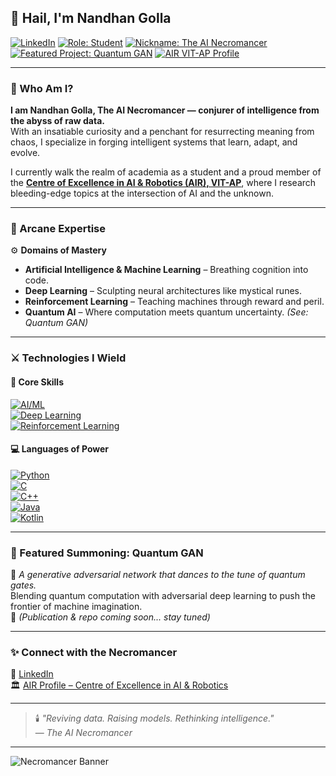## 👋 Hail, I'm Nandhan Golla

[![LinkedIn](https://img.shields.io/badge/LinkedIn-blue?logo=linkedin&logoColor=white)](https://in.linkedin.com/in/nandhan-golla-74901a31b)
[![Role: Student](https://img.shields.io/badge/Role-Student-yellowgreen?logo=academia&logoColor=white)]()
[![Nickname: The AI Necromancer](https://img.shields.io/badge/Nickname-The%20AI%20Necromancer-purple?logo=ghost&logoColor=white)]()
[![Featured Project: Quantum GAN](https://img.shields.io/badge/Featured-Quantum%20GAN-9cf?logo=quantconnect&logoColor=white)]()
[![AIR VIT-AP Profile](https://img.shields.io/badge/Member-AIR%20VIT--AP-darkblue?logo=academia&logoColor=white)](https://air.vitap.ac.in/members/nandhan.html)

---

### 🔮 Who Am I?

**I am Nandhan Golla, The AI Necromancer — conjurer of intelligence from the abyss of raw data.**  
With an insatiable curiosity and a penchant for resurrecting meaning from chaos, I specialize in forging intelligent systems that learn, adapt, and evolve.

I currently walk the realm of academia as a student and a proud member of the [**Centre of Excellence in AI & Robotics (AIR), VIT-AP**](https://air.vitap.ac.in/members/nandhan.html), where I research bleeding-edge topics at the intersection of AI and the unknown.

---

### 🧠 Arcane Expertise

⚙️ **Domains of Mastery**
- **Artificial Intelligence & Machine Learning** – Breathing cognition into code.
- **Deep Learning** – Sculpting neural architectures like mystical runes.
- **Reinforcement Learning** – Teaching machines through reward and peril.
- **Quantum AI** – Where computation meets quantum uncertainty. *(See: Quantum GAN)*

---

### ⚔️ Technologies I Wield

#### 🧠 Core Skills

[![AI/ML](https://img.shields.io/badge/AI%20%26%20ML-Expert-blueviolet?logo=ai&logoColor=white)]()  
[![Deep Learning](https://img.shields.io/badge/Deep%20Learning-Advanced-orange?logo=pytorch&logoColor=white)]()  
[![Reinforcement Learning](https://img.shields.io/badge/Reinforcement%20Learning-Proficient-red?logo=openaigym&logoColor=white)]()  

#### 💻 Languages of Power

[![Python](https://img.shields.io/badge/Python-3776AB?logo=python&logoColor=white)]()  
[![C](https://img.shields.io/badge/C-00599C?logo=c&logoColor=white)]()  
[![C++](https://img.shields.io/badge/C++-00599C?logo=cpp&logoColor=white)]()  
[![Java](https://img.shields.io/badge/Java-007396?logo=java&logoColor=white)]()  
[![Kotlin](https://img.shields.io/badge/Kotlin-0095D5?logo=kotlin&logoColor=white)]()  

---

### 🧪 Featured Summoning: Quantum GAN

🔗 *A generative adversarial network that dances to the tune of quantum gates.*  
Blending quantum computation with adversarial deep learning to push the frontier of machine imagination.  
🧬 *(Publication & repo coming soon... stay tuned)*

---

### ✨ Connect with the Necromancer

📜 [LinkedIn](https://in.linkedin.com/in/nandhan-golla-74901a31b)  
🏛️ [AIR Profile – Centre of Excellence in AI & Robotics](https://air.vitap.ac.in/members/nandhan.html)

---

> 🕯️ *"Reviving data. Raising models. Rethinking intelligence."*  
> — *The AI Necromancer*

---

![Necromancer Banner](https://i.imgur.com/ZpA0LCn.gif)
